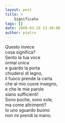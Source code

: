 ```yaml
---
layout: post
title: >
    Significato
tags: []
date: 2009-03-20 13:49:00
author: pietro
---
```

Questo invece<br/>cosa significa?<br/>Sento la tua voce<br/>ormai unica<br/>e guardo la porta<br/>chiudersi di legno,<br/>il fuoco prende la carta<br/>che al mio cuore insegno,<br/>e che le mie parole<br/>siano sufficienti!<br/>Sono poche, sono sole,<br/>ma come altrimenti?<br/>Io uno sguardo buono<br/>non mi prendi la mano.
